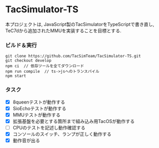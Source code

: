 # TacSimulator-TS

本プロジェクトは, JavaScript製のTacSimulatorをTypeScriptで書き直し, TeC7dから追加されたMMUを実装することを目標とする.

### ビルド＆実行
```shell
git clone https://github.com/TacSimTeam/TacSimulator-TS.git
git checkout develop
npm ci  // 依存ツールを全てダウンロード
npm run compile  // ts->jsへのトランスパイル
npm start
```

### タスク
- [x] 8queenテストが動作する
- [x] SioEchoテストが動作する
- [x] MMUテストが動作する
- [x] 拡張基盤を必要とする箇所まで組み込み用TacOSが動作する
- [ ] CPUのテストを記述し動作確認する
- [x] コンソールのスイッチ、ランプが正しく動作する
- [x] 動作音が出る
